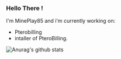 ### Hello There !

I'm MinePlay85 and i'm currently working on:
- Pterobilling
- intaller of PteroBilling.

![Anurag's github stats](https://github-readme-stats.vercel.app/api?username=MinePlay85&show_icons=true&theme=dark)
